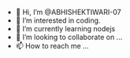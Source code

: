 - 👋 Hi, I’m @ABHISHEKTIWARI-07
- 👀 I’m interested in coding.
- 🌱 I’m currently learning nodejs
- 💞️ I’m looking to collaborate on ...
- 📫 How to reach me ...

<!---
ABHISHEKTIWARI-07/ABHISHEKTIWARI-07 is a ✨ special ✨ repository because its `README.md` (this file) appears on your GitHub profile.
You can click the Preview link to take a look at your changes.
--->

